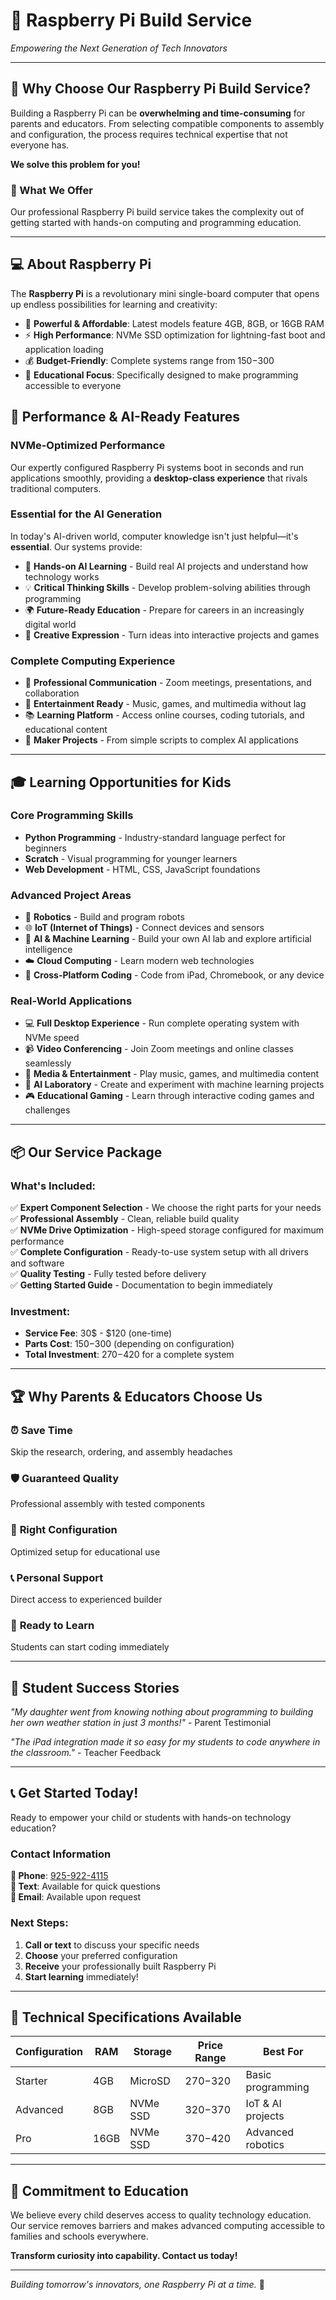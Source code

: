 # 🍓 Raspberry Pi Build Service
*Empowering the Next Generation of Tech Innovators*

---

## 🚀 Why Choose Our Raspberry Pi Build Service?

Building a Raspberry Pi can be **overwhelming and time-consuming** for parents and educators. From selecting compatible components to assembly and configuration, the process requires technical expertise that not everyone has.

**We solve this problem for you!**

### 🎯 What We Offer

Our professional Raspberry Pi build service takes the complexity out of getting started with hands-on computing and programming education.

---

## 💻 About Raspberry Pi

The **Raspberry Pi** is a revolutionary mini single-board computer that opens up endless possibilities for learning and creativity:

- 🧠 **Powerful & Affordable**: Latest models feature 4GB, 8GB, or 16GB RAM
- ⚡ **High Performance**: NVMe SSD optimization for lightning-fast boot and application loading
- 💰 **Budget-Friendly**: Complete systems range from $150-$300
- 🌟 **Educational Focus**: Specifically designed to make programming accessible to everyone

## 🚀 Performance & AI-Ready Features

### **NVMe-Optimized Performance**
Our expertly configured Raspberry Pi systems boot in seconds and run applications smoothly, providing a **desktop-class experience** that rivals traditional computers.

### **Essential for the AI Generation**
In today's AI-driven world, computer knowledge isn't just helpful—it's **essential**. Our systems provide:
- 🎯 **Hands-on AI Learning** - Build real AI projects and understand how technology works
- 💡 **Critical Thinking Skills** - Develop problem-solving abilities through programming
- 🌍 **Future-Ready Education** - Prepare for careers in an increasingly digital world
- 🧩 **Creative Expression** - Turn ideas into interactive projects and games

### **Complete Computing Experience**
- 📱 **Professional Communication** - Zoom meetings, presentations, and collaboration
- 🎵 **Entertainment Ready** - Music, games, and multimedia without lag
- 📚 **Learning Platform** - Access online courses, coding tutorials, and educational content
- 🔧 **Maker Projects** - From simple scripts to complex AI applications

---

## 🎓 Learning Opportunities for Kids

### Core Programming Skills
- **Python Programming** - Industry-standard language perfect for beginners
- **Scratch** - Visual programming for younger learners
- **Web Development** - HTML, CSS, JavaScript foundations

### Advanced Project Areas
- 🤖 **Robotics** - Build and program robots
- 🌐 **IoT (Internet of Things)** - Connect devices and sensors
- 🧠 **AI & Machine Learning** - Build your own AI lab and explore artificial intelligence
- ☁️ **Cloud Computing** - Learn modern web technologies
- 📱 **Cross-Platform Coding** - Code from iPad, Chromebook, or any device

### Real-World Applications
- 💻 **Full Desktop Experience** - Run complete operating system with NVMe speed
- 📹 **Video Conferencing** - Join Zoom meetings and online classes seamlessly
- 🎵 **Media & Entertainment** - Play music, games, and multimedia content
- 🔬 **AI Laboratory** - Create and experiment with machine learning projects
- 🎮 **Educational Gaming** - Learn through interactive coding games and challenges

---

## 📦 Our Service Package

### What's Included:
✅ **Expert Component Selection** - We choose the right parts for your needs  
✅ **Professional Assembly** - Clean, reliable build quality  
✅ **NVMe Drive Optimization** - High-speed storage configured for maximum performance  
✅ **Complete Configuration** - Ready-to-use system setup with all drivers and software  
✅ **Quality Testing** - Fully tested before delivery  
✅ **Getting Started Guide** - Documentation to begin immediately  

### Investment:
- **Service Fee**: 30$ - $120 (one-time)
- **Parts Cost**: $150-$300 (depending on configuration)
- **Total Investment**: $270-$420 for a complete system

---

## 🏆 Why Parents & Educators Choose Us

### ⏰ **Save Time**
Skip the research, ordering, and assembly headaches

### 🛡️ **Guaranteed Quality**
Professional assembly with tested components

### 🎯 **Right Configuration**
Optimized setup for educational use

### 📞 **Personal Support**
Direct access to experienced builder

### 🚀 **Ready to Learn**
Students can start coding immediately

---

## 🌟 Student Success Stories

*"My daughter went from knowing nothing about programming to building her own weather station in just 3 months!"* - Parent Testimonial

*"The iPad integration made it so easy for my students to code anywhere in the classroom."* - Teacher Feedback

---

## 📞 Get Started Today!

Ready to empower your child or students with hands-on technology education?

### Contact Information
**📱 Phone**: [925-922-4115](tel:925-922-4115)  
**💬 Text**: Available for quick questions  
**📧 Email**: Available upon request  

### Next Steps:
1. **Call or text** to discuss your specific needs
2. **Choose** your preferred configuration
3. **Receive** your professionally built Raspberry Pi
4. **Start learning** immediately!

---

## 🔧 Technical Specifications Available

| Configuration | RAM | Storage | Price Range | Best For |
|---------------|-----|---------|-------------|----------|
| Starter | 4GB | MicroSD | $270-$320 | Basic programming |
| Advanced | 8GB | NVMe SSD | $320-$370 | IoT & AI projects |
| Pro | 16GB | NVMe SSD | $370-$420 | Advanced robotics |

---

## 🤝 Commitment to Education

We believe every child deserves access to quality technology education. Our service removes barriers and makes advanced computing accessible to families and schools everywhere.

**Transform curiosity into capability. Contact us today!**

---

*Building tomorrow's innovators, one Raspberry Pi at a time.* 🚀